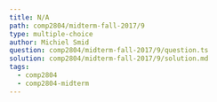 ```yaml
---
title: N/A
path: comp2804/midterm-fall-2017/9
type: multiple-choice
author: Michiel Smid
question: comp2804/midterm-fall-2017/9/question.ts
solution: comp2804/midterm-fall-2017/9/solution.md
tags:
  - comp2804
  - comp2804-midterm
---
```

